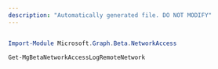 ```yaml
---
description: "Automatically generated file. DO NOT MODIFY"
---
```


```powershell

Import-Module Microsoft.Graph.Beta.NetworkAccess

Get-MgBetaNetworkAccessLogRemoteNetwork

```